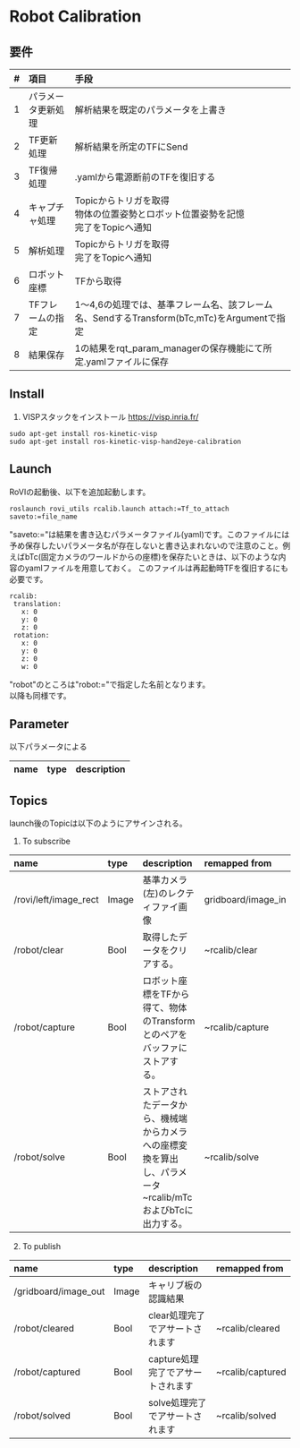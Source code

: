 # Robot Calibration

## 要件

|#|項目|手段|
|:----|:----|:----|
|1|パラメータ更新処理|解析結果を既定のパラメータを上書き|
|2|TF更新処理|解析結果を所定のTFにSend|
|3|TF復帰処理|.yamlから電源断前のTFを復旧する|
|4|キャプチャ処理|Topicからトリガを取得<br>物体の位置姿勢とロボット位置姿勢を記憶<br>完了をTopicへ通知|
|5|解析処理|Topicからトリガを取得<br>完了をTopicへ通知|
|6|ロボット座標|TFから取得|
|7|TFフレームの指定|1〜4,6の処理では、基準フレーム名、該フレーム名、SendするTransform(bTc,mTc)をArgumentで指定|
|8|結果保存|1の結果をrqt_param_managerの保存機能にて所定.yamlファイルに保存|

## Install

1. VISPスタックをインストール
https://visp.inria.fr/

~~~
sudo apt-get install ros-kinetic-visp
sudo apt-get install ros-kinetic-visp-hand2eye-calibration
~~~

## Launch

RoVIの起動後、以下を追加起動します。

~~~
roslaunch rovi_utils rcalib.launch attach:=Tf_to_attach saveto:=file_name
~~~

"saveto:="は結果を書き込むパラメータファイル(yaml)です。このファイルには予め保存したいパラメータ名が存在しないと書き込まれないので注意のこと。例えばbTc(固定カメラのワールドからの座標)を保存たいときは、以下のような内容のyamlファイルを用意しておく。
このファイルは再起動時TFを復旧するにも必要です。
~~~
rcalib:
 translation:
   x: 0
   y: 0
   z: 0
 rotation:
   x: 0
   y: 0
   z: 0
   w: 0
~~~
"robot"のところは"robot:="で指定した名前となります。  
以降も同様です。

## Parameter
以下パラメータによる

|name|type|description|
|:----|:----|:----|

## Topics  

launch後のTopicは以下のようにアサインされる。

1. To subscribe

|name|type|description|remapped from|
|:----|:----|:----|:----|
|/rovi/left/image_rect|Image|基準カメラ(左)のレクティファイ画像|gridboard/image_in|
|/robot/clear|Bool|取得したデータをクリアする。|~rcalib/clear|
|/robot/capture|Bool|ロボット座標をTFから得て、物体のTransformとのペアをバッファにストアする。|~rcalib/capture|
|/robot/solve|Bool|ストアされたデータから、機械端からカメラへの座標変換を算出し、パラメータ~rcalib/mTcおよびbTcに出力する。|~rcalib/solve|

2. To publish

|name|type|description|remapped from|
|:----|:----|:----|:----|
|/gridboard/image_out|Image|キャリブ板の認識結果|
|/robot/cleared|Bool|clear処理完了でアサートされます|~rcalib/cleared|
|/robot/captured|Bool|capture処理完了でアサートされます|~rcalib/captured|
|/robot/solved|Bool|solve処理完了でアサートされます|~rcalib/solved|


